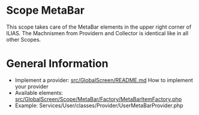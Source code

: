 Scope MetaBar
=============
This scope takes care of the MetaBar elements in the upper right corner of ILIAS. The Machnismen from Providern and Collector is identical like in all other Scopes.

# General Information

- Implement a provider: [src/GlobalScreen/README.md](../../README.md) How to implement your provider
- Available elements: [src/GlobalScreen/Scope/MetaBar/Factory/MetaBarItemFactory.php](Factory/MetaBarItemFactory.php)
- Example: Services/User/classes/Provider/UserMetaBarProvider.php
